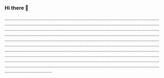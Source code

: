 ### Hi there 👋

..............................................................................................................................................................................................................................................................................................................................................................................................................................................................................................................................................................................................................................................................................................................................................................................................................................................................................................................................................................................................................................................................................................................................................................................................................................................................................................................................